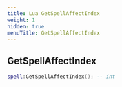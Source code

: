 ```yaml
---
title: Lua GetSpellAffectIndex
weight: 1
hidden: true
menuTitle: GetSpellAffectIndex
---
```

## GetSpellAffectIndex
```lua
spell:GetSpellAffectIndex(); -- int
```